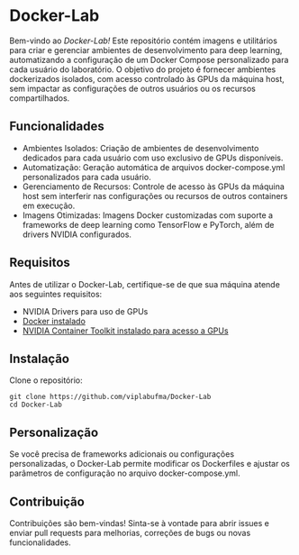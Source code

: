 # Docker-Lab

Bem-vindo ao *Docker-Lab!* Este repositório contém imagens e utilitários para criar e gerenciar ambientes de desenvolvimento para deep learning, automatizando a configuração de um Docker Compose personalizado para cada usuário do laboratório. O objetivo do projeto é fornecer ambientes dockerizados isolados, com acesso controlado às GPUs da máquina host, sem impactar as configurações de outros usuários ou os recursos compartilhados.

## Funcionalidades
 - Ambientes Isolados: Criação de ambientes de desenvolvimento dedicados para cada usuário com uso exclusivo de GPUs disponíveis.
 - Automatização: Geração automática de arquivos docker-compose.yml personalizados para cada usuário.
 - Gerenciamento de Recursos: Controle de acesso às GPUs da máquina host sem interferir nas configurações ou recursos de outros containers em execução.
 - Imagens Otimizadas: Imagens Docker customizadas com suporte a frameworks de deep learning como TensorFlow e PyTorch, além de drivers NVIDIA configurados.

## Requisitos
Antes de utilizar o Docker-Lab, certifique-se de que sua máquina atende aos seguintes requisitos:

- NVIDIA Drivers para uso de GPUs
- [Docker instalado](./docs/docker-install.md)
- [NVIDIA Container Toolkit instalado para acesso a GPUs](./docs/container-toolkit.md)

## Instalação

Clone o repositório:
```
git clone https://github.com/viplabufma/Docker-Lab
cd Docker-Lab
```

## Personalização
Se você precisa de frameworks adicionais ou configurações personalizadas, o Docker-Lab permite modificar os Dockerfiles e ajustar os parâmetros de configuração no arquivo docker-compose.yml.

## Contribuição
Contribuições são bem-vindas! Sinta-se à vontade para abrir issues e enviar pull requests para melhorias, correções de bugs ou novas funcionalidades.